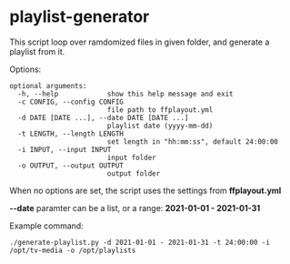 # playlist-generator

This script loop over ramdomized files in given folder, and generate a playlist from it.


Options:

```
optional arguments:
  -h, --help            show this help message and exit
  -c CONFIG, --config CONFIG
                        file path to ffplayout.yml
  -d DATE [DATE ...], --date DATE [DATE ...]
                        playlist date (yyyy-mm-dd)
  -t LENGTH, --length LENGTH
                        set length in "hh:mm:ss", default 24:00:00
  -i INPUT, --input INPUT
                        input folder
  -o OUTPUT, --output OUTPUT
                        output folder

```

When no options are set, the script uses the settings from **ffplayout.yml**

**--date** paramter can be a list, or a range: **2021-01-01 - 2021-01-31**

Example command:

```
./generate-playlist.py -d 2021-01-01 - 2021-01-31 -t 24:00:00 -i /opt/tv-media -o /opt/playlists
```
